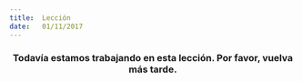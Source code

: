 ```yaml
---
title:  Lección
date:   01/11/2017
---
```


### <center>Todavía estamos trabajando en esta lección. Por favor, vuelva más tarde.</center>